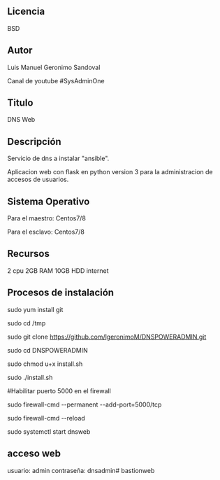Licencia
-------
BSD

Autor
------------------
Luis Manuel Geronimo Sandoval 

Canal de youtube #SysAdminOne

Titulo
------------------
DNS Web

Descripción
------------------
Servicio de dns a instalar "ansible".

Aplicacion web con flask en python version 3 para la administracion de accesos de usuarios. 

Sistema Operativo
------------------
Para el maestro: Centos7/8 
 
Para el esclavo: Centos7/8

Recursos
------------------
2 cpu
2GB RAM
10GB HDD
internet

Procesos de instalación
------------------
sudo yum install git

sudo cd /tmp

sudo git clone https://github.com/lgeronimoM/DNSPOWERADMIN.git

sudo cd DNSPOWERADMIN

sudo chmod u+x install.sh

sudo ./install.sh

#Habilitar puerto 5000 en el firewall

sudo firewall-cmd --permanent --add-port=5000/tcp

sudo firewall-cmd --reload

sudo systemctl start dnsweb

acceso web
------------------
usuario: admin
contraseña: dnsadmin# bastionweb
